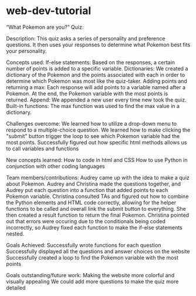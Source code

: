 # web-dev-tutorial
“What Pokemon are you?” Quiz:

Description:
This quiz asks a series of personality and preference questions. It then uses your responses to determine what Pokemon best fits your personality. 

Concepts used: 
If-else statements: Based on the responses, a certain number of points is added to a specific variable. 
Dictionaries: We created a dictionary of the Pokemon and the points associated with each in order to determine which Pokemon was most like the quiz-taker. 
Adding points and returning a max: Each response will add points to a variable named after a Pokemon. At the end, the Pokemon variable with the most points is returned. 
Append: We appended a new user every time new took the quiz.
Built-in functions: The max function was used to find the max value in a dictionary.

Challenges overcome:
We learned how to utilize a drop-down menu to respond to a multiple-choice question.
We learned how to make clicking the "submit" button trigger the loop to see which Pokemon variable had the most points.
Successfully figured out how specific html methods allows us to call variables and functions

New concepts learned:
How to code in html and CSS
How to use Python in conjunction with other coding languages

Team members/contributions:
Audrey came up with the idea to make a quiz about Pokemon. Audrey and Christina made the questions together, and Audrey put each question into a function that added points to each Pokemon variable. Christina consulted TAs and figured out how to combine the Python elements and HTML code correctly, allowing for the helper functions to be called and overall link the submit button to everything. She then created a result function to return the final Pokemon. Christina pointed out that errors were occuring due to the conditionals being coded incorrectly, so Audrey fixed each function to make the if-else statements nested.

Goals Achieved:
Successfully wrote functions for each question
Successfully displayed all the questions and answer choices on the website
Successfully created a loop to find the Pokemon variable with the most points

Goals outstanding/future work:
Making the website more colorful and visually appealing
We could add more questions to make the quiz more detailed


